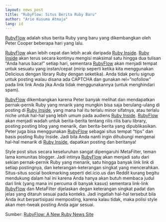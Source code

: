 ```yaml
---
layout: news_post
title: "RubyFlow: Situs Berita Ruby Baru"
author: "Arie Kusuma Atmaja"
lang: id
---
```


[RubyFlow][1] adalah situs berita Ruby yang baru yang dikembangkan oleh
Peter Cooper beberapa hari yang lalu.

[RubyFlow][1] akan lebih cepat dan lebih acak daripada [Ruby Inside][2].
[Ruby Inside][2] akan terus secara kontinyu mengisi maksimal satu hingga
dua tulisan “Anda harus baca!” setiap hari, sementara [RubyFlow][1] akan
menjadi tempat untuk sesuatu yang instan/cepat (mirip seperti ketika
kita menggunakan Delicious dengan library Ruby dengan seketika). Anda
tidak perlu signup untuk posting walau disana ada CAPTCHA dan gunakan
rel=”nofollow” pada link link Anda jika Anda tidak menggunakannya (untuk
menghindari spam).

[RubyFlow][1] dikembangkan karena Peter banyak melihat dan mendapatkan
pernak-pernik Ruby yang mnarik yang mungkin bisa saja berulang-ulang di
posting di [Ruby Inside][2], yang mana hal itu terlalu minor sifatnya,
atau terlalu niche untuk hal-hal yang lebih umum pada audiens [Ruby
Inside][2]. [RubyFlow][1] akan menjadi wadah untuk berita-berita tentang
rilis rilis baru library, posting posting blog yang menarik, dan
berita-berita yang dipublikasikan. Peter juga bisa menggunakan
[RubyFlow][1] sebagai situs tempat “tips” dan basis posting Ruby Inside.
Jadi bila Anda nanti ingin dihubungi mengenai hal-hal menarik di [Ruby
Inside][2], dapatkan posting dan beritanya!

Style post situs secara keseluruhan sangat dipengaruhi MetaFilter, teman
lama komunitas blogger. Jadi intinya [RubyFlow][1] akan menjadi satu
dari sekian pernak-pernik Ruby yang menarik, satu hingga banyak link
link di setiap postingnya, dan keterangan-keterangan singkat yang
mencerahkan. Situs-situs social bookmarking seperti del.icio.us dan
Reddit kurang begitu mendukung dalam hal ini karena Anda hanya akan
butuh membaca judul dari link (yang mana ini percuma di banyak kasus)
sementara link-link [RubyFlow][1] dan MetaFilter dijelaskan degan
keterangan singkat padat dan jelas yang ditaruh sesuai pada konteks.
Jadi ingatlah hal-hal tersebut bila Anda ikut berpartisipasi memposting,
karena kalau tidak, maka polisi style akan men-tweak posting Anda agar
sesuai.

Sumber: [RubyFlow: A New Ruby News Site][3]



[1]: http://www.rubyflow.com 
[2]: http://www.rubyinside.com 
[3]: http://www.rubyinside.com/rubyflow-a-new-ruby-news-site-851.html 
